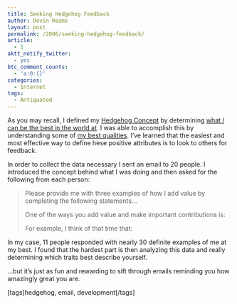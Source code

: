 ```yaml
---
title: Seeking Hedgehog Feedback
author: Devin Reams
layout: post
permalink: /2006/seeking-hedgehog-feedback/
article:
  - 1
aktt_notify_twitter:
  - yes
btc_comment_counts:
  - 'a:0:{}'
categories:
  - Internet
tags:
  - Antiquated
---
```

As you may recall, I defined my [Hedgehog Concept][1] by determining [what I can be the best in the world at][2]. I was able to accomplish this by understanding some of [my best qualities][3]. I&#8217;ve learned that the easiest and most effective way to define hese positive attributes is to look to others for feedback.

In order to collect the data necessary I sent an email to 20 people. I introduced the concept behind what I was doing and then asked for the following from each person:

> Please provide me with three examples of how I add value by completing the following statements&#8230;
> 
> One of the ways you add value and make important contributions is:
> 
> For example, I think of that time that:

In my case, 11 people responded with nearly 30 definite examples of me at my best. I found that the hardest part is then analyzing this data and really determining which traits best describe yourself.

&#8230;but it&#8217;s just as fun and rewarding to sift through emails reminding you how amazingly great you are.

[tags]hedgehog, email, development[/tags]

>

 [1]: http://devinreams.com/category/hedgehog
 [2]: http://devinreams.com/2006/04/30/my-hedgehog-concept/
 [3]: http://devinreams.com/2006/04/28/hedgehog-attributes-feedback/